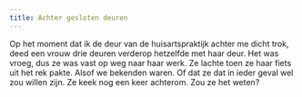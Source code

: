 ```yaml
---
title: Achter gesloten deuren
---
```

Op het moment dat ik de deur van de huisartspraktijk achter me dicht trok, deed een vrouw drie deuren verderop hetzelfde met haar deur. Het was vroeg, dus ze was vast op weg naar haar werk. Ze lachte toen ze haar fiets uit het rek pakte. Alsof we bekenden waren. Of dat ze dat in ieder geval wel zou willen zijn. Ze keek nog een keer achterom. Zou ze het weten?
